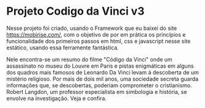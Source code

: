 # Projeto Codigo da Vinci v3

Nesse projeto foi criado, usando o Framework que eu baixei do site https://mobirise.com/, com o objetivo de por em prática os princípios e funcionalidade dos primeiros 
passos em html, css e javascript nesse site estático, usando essa ferramente fantástica. 

Nele encontra-se um resumo do filme "Código da Vinci" onde um assassinato no museu do Louvre em Paris e pistas enigmáticas em alguns dos quadros mais famosos de 
Leonardo Da Vinci levam à descoberta de um mistério religioso. Por mais de dois mil anos, uma sociedade secreta guarda informações que, se descobertas, 
poderiam comprometer o cristianismo. Robert Langdon, um professor especialista em simbologia e história, se envolve na investigação. Veja e confira.
